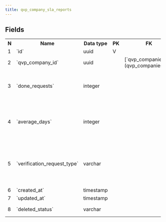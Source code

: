 ```yaml
---
title: qvp_company_sla_reports 
---
```


## Fields

<table style="width: 100%">
    <colgroup>
       <col span="1" style="width: 3%;"/>
       <col span="1" style="width: 12%;"/>
       <col span="1" style="width: 10%;"/>
       <col span="1" style="width: 3%;"/>
       <col span="1" style="width: 12%;"/>
       <col span="1" style="width: 60%;"/>
    </colgroup>
  <tr>
    <th>N</th>
    <th>Name</th>
    <th>Data type</th>
    <th>PK</th>
    <th>FK</th>
    <th>Description</th>
  </tr>
<tr><td>1</td><td>`id`</td><td>uuid</td><td>V</td><td></td><td>autogen</td></tr>
<tr><td>2</td><td>`qvp_company_id`</td><td>uuid</td><td></td><td>[`qvp_companies`](qvp_companies.md)</td><td></td></tr>
<tr><td>3</td><td>`done_requests`</td><td>integer</td><td></td><td></td><td>Total number of completed verification requests</td></tr>
<tr><td>4</td><td>`average_days`</td><td>integer</td><td></td><td></td><td>Average days per verification of 1 verification request</td></tr>
<tr><td>5</td><td>`verification_request_type`</td><td>varchar</td><td></td><td></td><td>Type of verification request: 'education', 'experiene', 'professional certificate'. </td></tr>
<tr><td>6</td><td>`created_at`</td><td>timestamp</td><td></td><td></td><td></td></tr>
<tr><td>7</td><td>`updated_at`</td><td>timestamp</td><td></td><td></td><td></td></tr>
<tr><td>8</td><td>`deleted_status`</td><td>varchar</td><td></td><td></td><td>ACTIVE, DELETED</td></tr>

</table>